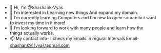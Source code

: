 - 👋 Hi, I’m @Shashank-Vyas
- 👀 I’m interested in Learning new things And expand my domain. 
- 🌱 I’m currently learning Computers and I'm new to open source but want to invest my time in it more!
- 💞️ I’m looking forward to work with many people and learn how the things actually works.
- 📫 My contact info- I check my Emails in regural Intervals 
                Email- shashank911vyas@gmail.com


<!---
Shashank-Vyas/Shashank-Vyas is a ✨ special ✨ repository because its `README.md` (this file) appears on your GitHub profile.
You can click the Preview link to take a look at your changes.
--->
